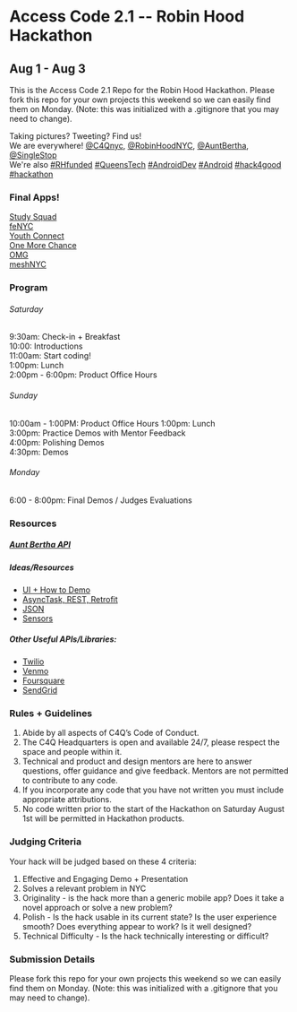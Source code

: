 # Access Code 2.1 -- Robin Hood Hackathon
## Aug 1 - Aug 3  
 
This is the Access Code 2.1 Repo for the Robin Hood Hackathon. Please fork this repo for your own projects this weekend so we can easily find them on Monday.  (Note: this was initialized with a .gitignore that you may need to change).  
  
Taking pictures? Tweeting? Find us!  
We are everywhere! [@C4Qnyc](https://twitter.com/c4qnyc), [@RobinHoodNYC](https://twitter.com/RobinHoodNYC), [@AuntBertha](https://twitter.com/AuntBertha), [@SingleStop](https://twitter.com/SingleStop)  
We're also [#RHfunded](https://twitter.com/hashtag/RHFunded?src=hash) [#QueensTech](https://twitter.com/hashtag/QueensTech?src=hash) [#AndroidDev](https://twitter.com/hashtag/AndroidDev?src=hash) [#Android](https://twitter.com/hashtag/Android?src=hash) [#hack4good]() [#hackathon](https://twitter.com/hashtag/hack4good?src=hash)


### Final Apps!
[Study Squad](https://github.com/lukesterlee/EducationApp)  
[feNYC](https://github.com/alizinha/robinhood_hackathon)  
[Youth Connect](https://github.com/GMSyrimis/robinhood_hackathon)  
[One More Chance](https://github.com/abassawo/robinhood_hackathon)   
[OMG](https://github.com/charlyn23/OMG)  
[meshNYC](https://github.com/ramonaharrison/meshNYC)  

### Program  

###### Saturday  
9:30am: Check-in + Breakfast  
10:00: Introductions  
11:00am: Start coding!  
1:00pm: Lunch  
2:00pm - 6:00pm: Product Office Hours
  
###### Sunday  
10:00am - 1:00PM: Product Office Hours
1:00pm: Lunch  
3:00pm: Practice Demos with Mentor Feedback  
4:00pm: Polishing Demos  
4:30pm: Demos  
  
###### Monday  
6:00 - 8:00pm: Final Demos / Judges Evaluations  


### Resources  

##### [Aunt Bertha API](https://www.auntbertha.com/developers)  

##### Ideas/Resources 
*  [UI + How to Demo](https://github.com/accesscode-2-1/unit-3/blob/master/lessons/12_Product3.md)
*  [AsyncTask, REST, Retrofit](https://github.com/accesscode-2-1/unit-3/blob/master/lessons/08_Async-REST.md)
*  [JSON](https://github.com/accesscode-2-1/unit-3/blob/master/lessons/week-4/2015-04-04_json.md)
*  [Sensors](https://github.com/accesscode-2-1/unit-3/blob/master/lessons/11_Sensors.md)  

##### Other Useful APIs/Libraries:  
*  [Twilio](https://www.twilio.com/api)  
*  [Venmo](https://github.com/venmo/app-switch-android)
*  [Foursquare](https://developer.foursquare.com/overview/)
*  [SendGrid](https://github.com/danysantiago/sendgrid-android)


### Rules + Guidelines
1. Abide by all aspects of C4Q’s Code of Conduct.  
2. The C4Q Headquarters is open and available 24/7, please respect the space and people within it.  
3. Technical and product and design mentors are here to answer questions, offer guidance and give feedback.  Mentors are not permitted to contribute to any code.  
4. If you incorporate any code that you have not written you must include appropriate attributions.  
5. No code written prior to the start of the Hackathon on Saturday August 1st will be permitted in Hackathon products.  


### Judging Criteria
Your hack will be judged based on these 4 criteria:  
1. Effective and Engaging Demo + Presentation  
2. Solves a relevant problem in NYC  
3. Originality - is the hack more than a generic mobile app? Does it take a novel approach or solve a new problem?  
4. Polish - Is the hack usable in its current state? Is the user experience smooth? Does everything appear to work? Is it well designed?  
5. Technical Difficulty - Is the hack technically interesting or difficult?   

### Submission Details  
Please fork this repo for your own projects this weekend so we can easily find them on Monday.  (Note: this was initialized with a .gitignore that you may need to change).  
